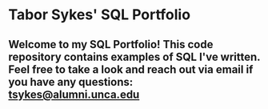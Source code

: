 # Tabor Sykes' SQL Portfolio
## Welcome to my SQL Portfolio! This code repository contains examples of SQL I've written. Feel free to take a look and reach out via email if you have any questions: tsykes@alumni.unca.edu
